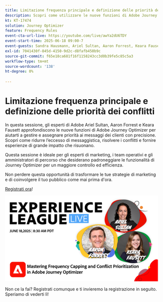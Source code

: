 ```yaml
---
title: Limitazione frequenza principale e definizione delle priorità dei conflitti
description: Scopri come utilizzare le nuove funzioni di Adobe Journey Optimizer per gestire e assegnare la priorità ai messaggi più importanti inviati ai clienti.
kt: KT-17474
solution: Journey Optimizer
feature: Frequency Rules
event-cta-url-live: https://youtube.com/live/awYa2dU6TDY
event-start-time: 2025-06-18 09:00-7
event-guests: Sandra Hausmann, Ariel Sultan, Aaron Forrest, Keara Fausett
exl-id: 7041430f-845d-4150-9d2c-d8fafb450b9c
source-git-commit: f65e18ca681f16f1158243cc3d0b39fe5c85c5a3
workflow-type: tm+mt
source-wordcount: '138'
ht-degree: 0%

---
```


# Limitazione frequenza principale e definizione delle priorità dei conflitti

In questa sessione, gli esperti di Adobe Ariel Sultan, Aaron Forrest e Keara Fausett approfondiscono le nuove funzioni di Adobe Journey Optimizer per aiutarti a gestire e assegnare priorità ai messaggi dei clienti con precisione. Scopri come ridurre l’eccesso di messaggistica, risolvere i conflitti e fornire esperienze di grande impatto che risuonano.

Questa sessione è ideale per gli esperti di marketing, i team operativi e gli amministratori di percorso che desiderano padroneggiare le funzionalità di Journey Optimizer per un maggiore controllo ed efficienza.

Non perdere questa opportunità di trasformare le tue strategie di marketing e di coinvolgere il tuo pubblico come mai prima d&#39;ora.

[Registrati ora](https://engage.adobe.com/ExpLeagueLive-250618.html?trackingid=MH16S65T&amp;mv=email)!

![banner Web](/help/experience-league-live/episodes/assets/exl-live-web-banner-20250618.png)

Non ce la fai? Registrati comunque e ti invieremo la registrazione in seguito. Speriamo di vederti lì!
